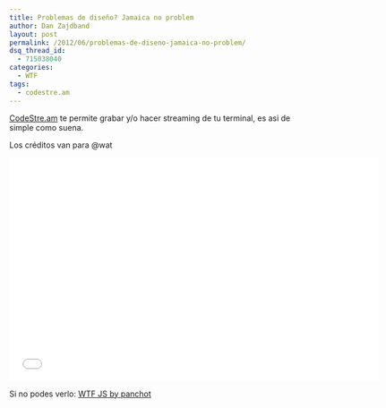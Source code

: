 ```yaml
---
title: Problemas de diseño? Jamaica no problem
author: Dan Zajdband
layout: post
permalink: /2012/06/problemas-de-diseno-jamaica-no-problem/
dsq_thread_id:
  - 715038040
categories:
  - WTF
tags:
  - codestre.am
---
```

[CodeStre.am][1] te permite grabar y/o hacer streaming de tu terminal, es asi de simple como suena.

Los créditos van para @wat

<iframe src="//play.codestre.am/embed/42b172009e91278ffde1545d0" frameborder="0" width="660px" height="400px"></iframe>

Si no podes verlo: [WTF JS by panchot][2]

 [1]: http://codestre.am/ "CodeStre.am"
 [2]: http://codestre.am/853aabbe043c637f3450e8ab1 "WTF JS by panchot"
